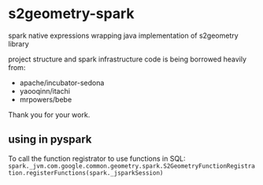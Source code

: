# s2geometry-spark
spark native expressions wrapping java implementation of s2geometry library


project structure and spark infrastructure code is being borrowed heavily from: 
- apache/incubator-sedona
- yaooqinn/itachi
- mrpowers/bebe

Thank you for your work.


## using in pyspark

To call the function registrator to use functions in SQL:
`spark._jvm.com.google.common.geometry.spark.S2GeometryFunctionRegistration.registerFunctions(spark._jsparkSession)`


